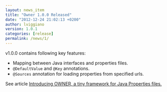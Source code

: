```yaml
---
layout: news_item
title: "Owner 1.0.0 Released"
date: "2012-12-24 21:02:13 +0200"
author: lviggiano
version: 1.0.1
categories: [release]
permalink: /news/1/
---
```


v1.0.0 contains following key features:


  - Mapping between Java interfaces and properties files.
  - `@DefaultValue` and `@Key` annotations.
  - `@Sources` annotation for loading properties from specified urls.


See article [Introducing OWNER, a tiny framework for Java Properties files.][introducing]

 [introducing]: http://en.newinstance.it/2012/12/27/introducing-owner-a-tiny-framework-for-java-properties-files/
